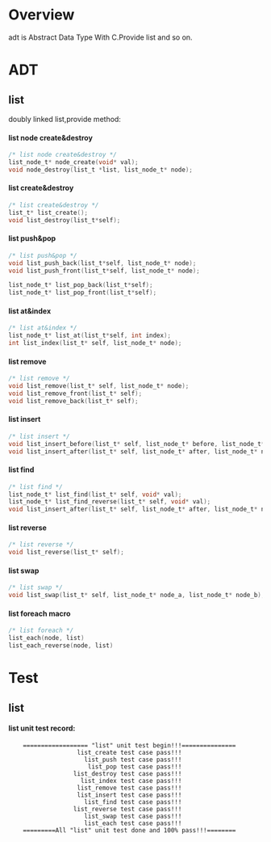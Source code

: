 # Overview
adt is Abstract Data Type With C.Provide list and so on.<br>

# ADT
## list
doubly linked list,provide method:<br>
#### list node create&destroy 
```c
/* list node create&destroy */
list_node_t* node_create(void* val);
void node_destroy(list_t *list, list_node_t* node);
```
#### list create&destroy 
```c
/* list create&destroy */
list_t* list_create();
void list_destroy(list_t*self);
```
#### list push&pop
```c
/* list push&pop */
void list_push_back(list_t*self, list_node_t* node);
void list_push_front(list_t*self, list_node_t* node);

list_node_t* list_pop_back(list_t*self);
list_node_t* list_pop_front(list_t*self);
```
#### list at&index
```c
/* list at&index */
list_node_t* list_at(list_t*self, int index);
int list_index(list_t* self, list_node_t* node);
```
#### list remove
```c
/* list remove */
void list_remove(list_t* self, list_node_t* node);
void list_remove_front(list_t* self);
void list_remove_back(list_t* self);
```
#### list insert
```c
/* list insert */
void list_insert_before(list_t* self, list_node_t* before, list_node_t* node);
void list_insert_after(list_t* self, list_node_t* after, list_node_t* node);
```
#### list find
```c
/* list find */
list_node_t* list_find(list_t* self, void* val);
list_node_t* list_find_reverse(list_t* self, void* val);
void list_insert_after(list_t* self, list_node_t* after, list_node_t* node);
```
#### list reverse
```c
/* list reverse */
void list_reverse(list_t* self);
```
#### list swap
```c
/* list swap */
void list_swap(list_t* self, list_node_t* node_a, list_node_t* node_b);
```
#### list foreach macro 
```c
/* list foreach */
list_each(node, list)
list_each_reverse(node, list)
```
# Test
## list
#### list unit test record:<br>
        ================== "list" unit test begin!!!=============== 
                       list_create test case pass!!!
                         list_push test case pass!!!
                          list_pop test case pass!!!
                      list_destroy test case pass!!!
                        list_index test case pass!!!
                       list_remove test case pass!!!
                       list_insert test case pass!!!
                         list_find test case pass!!!
                      list_reverse test case pass!!!
                         list_swap test case pass!!!
                         list_each test case pass!!!
        =========All "list" unit test done and 100% pass!!!========
